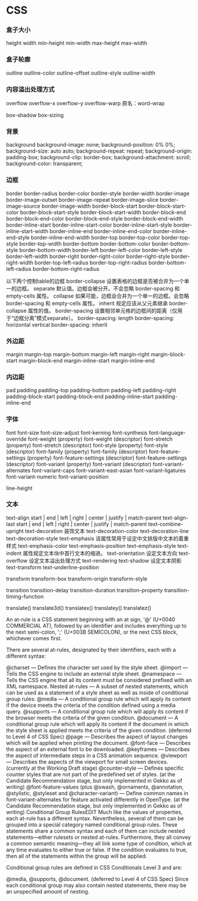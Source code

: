 CSS
===

### 盒子大小
height
width
min-height
min-width
max-height
max-width

### 盒子轮廓
outline
outline-color
outline-offset
outline-style
outline-width

### 内容溢出处理方式
overflow
overflow-x
overflow-y
overflow-warp 原名：word-wrap

box-shadow
box-sizing

### 背景
background
background-image: none;
background-position: 0% 0%;
background-size: auto auto;
background-repeat: repeat;
background-origin: padding-box;
background-clip: border-box;
background-attachment: scroll;
background-color: transparent;

### 边框
border
border-radius
border-color
border-style
border-width
border-image
border-image-outset
border-image-repeat
border-image-slice
border-image-source
border-image-width
border-block-start
border-block-start-color
border-block-start-style
border-block-start-width
border-block-end
border-block-end-color
border-block-end-style
border-block-end-width
border-inline-start
border-inline-start-color
border-inline-start-style
border-inline-start-width
border-inline-end
border-inline-end-color
border-inline-end-style
border-inline-end-width
border-top
border-top-color
border-top-style
border-top-width
border-bottom
border-bottom-color
border-bottom-style
border-bottom-width
border-left
border-left-color
border-left-style
border-left-width
border-right
border-right-color
border-right-style
border-right-width
border-top-left-radius
border-top-right-radius
border-bottom-left-radius
border-bottom-right-radius

以下两个控制table的边框
border-collapse 设置表格的边框是否被合并为一个单一的边框。
                separate	默认值。边框会被分开。不会忽略 border-spacing 和 empty-cells 属性。
                collapse	如果可能，边框会合并为一个单一的边框。会忽略 border-spacing 和 empty-cells 属性。
                inherit	    规定应该从父元素继承 border-collapse 属性的值。
border-spacing  设置相邻单元格的边框间的距离（仅用于“边框分离”模式separate）。
                border-spacing: length
                border-spacing: horizontal vertical
                border-spacing: inherit

### 外边距
margin
margin-top
margin-bottom
margin-left
margin-right
margin-block-start
margin-block-end
margin-inline-start
margin-inline-end

### 内边距
pad
padding
padding-top
padding-bottom
padding-left
padding-right
padding-block-start
padding-block-end
padding-inline-start
padding-inline-end

### 字体
font
font-size
font-size-adjust
font-kerning
font-synthesis
font-language-override
font-weight (property)
font-weight (descriptor)
font-stretch (property)
font-stretch (descriptor)
font-style (property)
font-style (descriptor)
font-family (property)
font-family (descriptor)
font-feature-settings (property)
font-feature-settings (descriptor)
font-feature-settings (descriptor)
font-variant (property)
font-variant (descriptor)
font-variant-alternates
font-variant-caps
font-variant-east-asian
font-variant-ligatures
font-variant-numeric
font-variant-position

line-height

### 文本
text-align start | end | left | right | center | justify | match-parent
text-align-last start | end | left | right | center | justify | match-parent
text-combine-upright 
text-decoration 装饰文本
text-decoration-color
text-decoration-line
text-decoration-style
text-emphasis 该属性常用于设定中文排版中文本的着重样式
text-emphasis-color
text-emphasis-position
text-emphasis-style
text-indent 属性规定文本块中首行文本的缩进。
text-orientation 设定文本方向
text-overflow 设定文本溢出处理方式
text-rendering
text-shadow 设定文本阴影
text-transform
text-underline-position

transform
transform-box
<transform-function>
transform-origin
transform-style

transition
transition-delay
transition-duration
transition-property
transition-timing-function

translate()
translate3d()
translatex()
translatey()
translatez()

An at-rule is a CSS statement beginning with an at sign, '@' (U+0040 COMMERCIAL AT), followed by an identifier and includes everything up to the next semi-colon, ';' (U+003B SEMICOLON), or the next CSS block, whichever comes first.

There are several at-rules, designated by their identifiers, each with a different syntax:

@charset — Defines the character set used by the style sheet.
@import — Tells the CSS engine to include an external style sheet.
@namespace — Tells the CSS engine that all its content must be considered prefixed with an XML namespace.
Nested at-rules — A subset of nested statements, which can be used as a statement of a style sheet as well as inside of conditional group rules:
@media — A conditional group rule which will apply its content if the device meets the criteria of the condition defined using a media query.
@supports   — A conditional group rule which will apply its content if the browser meets the criteria of the given condition.
@document  — A conditional group rule which will apply its content if the document in which the style sheet is applied meets the criteria of the given condition. (deferred to Level 4 of CSS Spec)
@page — Describes the aspect of layout changes which will be applied when printing the document.
@font-face — Describes the aspect of an external font to be downloaded.
@keyframes  — Describes the aspect of intermediate steps in a CSS animation sequence.
@viewport  — Describes the aspects of the viewport for small screen devices. (currently at the Working Draft stage)
@counter-style — Defines specific counter styles that are not part of the predefined set of styles. (at the Candidate Recommendation stage, but only implemented in Gekko as of writing)
@font-feature-values (plus @swash, @ornaments, @annotation, @stylistic, @styleset and @character-variant)
— Define common names in font-variant-alternates for feature activated differently in OpenType. (at the Candidate Recommendation stage, but only implemented in Gekko as of writing)
Conditional Group RulesEDIT
Much like the values of properties, each at-rule has a different syntax. Nevertheless, several of them can be grouped into a special category named conditional group rules. These statements share a common syntax and each of them can include nested statements—either rulesets or nested at-rules. Furthermore, they all convey a common semantic meaning—they all link some type of condition, which at any time evaluates to either true or false. If the condition evaluates to true, then all of the statements within the group will be applied.

Conditional group rules are defined in CSS Conditionals Level 3 and are:

@media,
@supports,
@document. (deferred to Level 4 of CSS Spec)
Since each conditional group may also contain nested statements, there may be an unspecified amount of nesting.